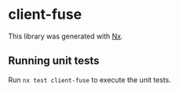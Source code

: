 # client-fuse

This library was generated with [Nx](https://nx.dev).

## Running unit tests

Run `nx test client-fuse` to execute the unit tests.
